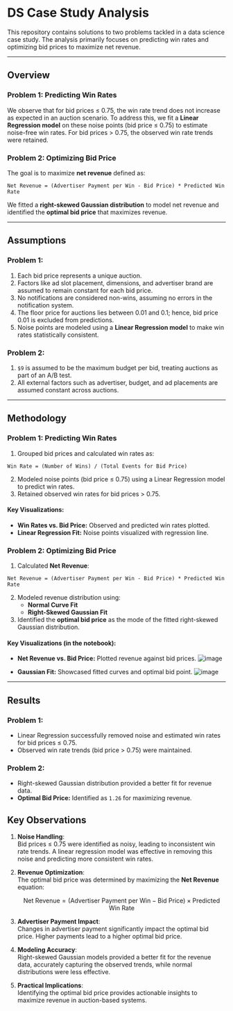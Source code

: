 # DS Case Study Analysis

This repository contains solutions to two problems tackled in a data science case study. The analysis primarily focuses on predicting win rates and optimizing bid prices to maximize net revenue.

---

## Overview

### Problem 1: Predicting Win Rates
We observe that for bid prices ≤ 0.75, the win rate trend does not increase as expected in an auction scenario. To address this, we fit a **Linear Regression model** on these noise points (bid price ≤ 0.75) to estimate noise-free win rates. For bid prices > 0.75, the observed win rate trends were retained.

### Problem 2: Optimizing Bid Price
The goal is to maximize **net revenue** defined as:

`Net Revenue = (Advertiser Payment per Win - Bid Price) * Predicted Win Rate`

We fitted a **right-skewed Gaussian distribution** to model net revenue and identified the **optimal bid price** that maximizes revenue.

---

## Assumptions

### Problem 1:
1. Each bid price represents a unique auction.
2. Factors like ad slot placement, dimensions, and advertiser brand are assumed to remain constant for each bid price.
3. No notifications are considered non-wins, assuming no errors in the notification system.
4. The floor price for auctions lies between 0.01 and 0.1; hence, bid price 0.01 is excluded from predictions.
5. Noise points are modeled using a **Linear Regression model** to make win rates statistically consistent.

### Problem 2:
1. `$9` is assumed to be the maximum budget per bid, treating auctions as part of an A/B test.
2. All external factors such as advertiser, budget, and ad placements are assumed constant across auctions.

---

## Methodology

### Problem 1: Predicting Win Rates
1. Grouped bid prices and calculated win rates as:

`Win Rate = (Number of Wins) / (Total Events for Bid Price)`

2. Modeled noise points (bid price ≤ 0.75) using a Linear Regression model to predict win rates.
3. Retained observed win rates for bid prices > 0.75.

#### Key Visualizations:
- **Win Rates vs. Bid Price:** Observed and predicted win rates plotted.
- **Linear Regression Fit:** Noise points visualized with regression line.

### Problem 2: Optimizing Bid Price
1. Calculated **Net Revenue**:

`Net Revenue = (Advertiser Payment per Win - Bid Price) * Predicted Win Rate`

2. Modeled revenue distribution using:
   - **Normal Curve Fit**
   - **Right-Skewed Gaussian Fit**
3. Identified the **optimal bid price** as the mode of the fitted right-skewed Gaussian distribution.

#### Key Visualizations (in the notebook):
- **Net Revenue vs. Bid Price:** Plotted revenue against bid prices.
![image](https://github.com/user-attachments/assets/3ffd236f-7a77-4a30-a912-a701529627d6)

- **Gaussian Fit:** Showcased fitted curves and optimal bid point.
![image](https://github.com/user-attachments/assets/e38e00ed-0571-4572-8cb8-dde3fc3253c5)


---

## Results

### Problem 1:
- Linear Regression successfully removed noise and estimated win rates for bid prices ≤ 0.75.
- Observed win rate trends (bid price > 0.75) were maintained.

### Problem 2:
- Right-skewed Gaussian distribution provided a better fit for revenue data.
- **Optimal Bid Price:** Identified as `1.26` for maximizing revenue.

## Key Observations

1. **Noise Handling**:  
   Bid prices ≤ 0.75 were identified as noisy, leading to inconsistent win rate trends. A linear regression model was effective in removing this noise and predicting more consistent win rates.

2. **Revenue Optimization**:  
   The optimal bid price was determined by maximizing the **Net Revenue** equation:

   $$\text{Net Revenue} = (\text{Advertiser Payment per Win} - \text{Bid Price}) \times \text{Predicted Win Rate}$$

3. **Advertiser Payment Impact**:  
   Changes in advertiser payment significantly impact the optimal bid price. Higher payments lead to a higher optimal bid price.

4. **Modeling Accuracy**:  
   Right-skewed Gaussian models provided a better fit for the revenue data, accurately capturing the observed trends, while normal distributions were less effective.

5. **Practical Implications**:  
   Identifying the optimal bid price provides actionable insights to maximize revenue in auction-based systems.
